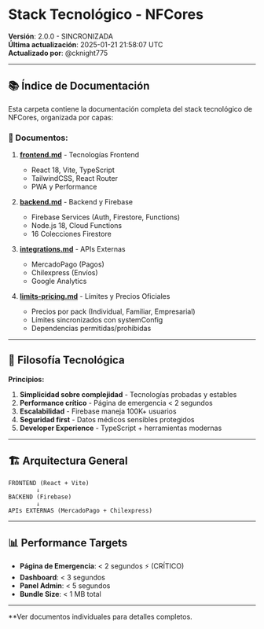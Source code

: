 # Stack Tecnológico - NFCores

**Versión**: 2.0.0 - SINCRONIZADA  
**Última actualización**: 2025-01-21 21:58:07 UTC  
**Actualizado por**: @cknight775

---

## 📚 Índice de Documentación

Esta carpeta contiene la documentación completa del stack tecnológico de NFCores, organizada por capas:

### 📄 Documentos:

1. **[frontend.md](./frontend.md)** - Tecnologías Frontend
   - React 18, Vite, TypeScript
   - TailwindCSS, React Router
   - PWA y Performance

2. **[backend.md](./backend.md)** - Backend y Firebase
   - Firebase Services (Auth, Firestore, Functions)
   - Node.js 18, Cloud Functions
   - 16 Colecciones Firestore

3. **[integrations.md](./integrations.md)** - APIs Externas
   - MercadoPago (Pagos)
   - Chilexpress (Envíos)
   - Google Analytics

4. **[limits-pricing.md](./limits-pricing.md)** - Límites y Precios Oficiales
   - Precios por pack (Individual, Familiar, Empresarial)
   - Límites sincronizados con systemConfig
   - Dependencias permitidas/prohibidas

---

## 🎯 Filosofía Tecnológica

**Principios:**
1. **Simplicidad sobre complejidad** - Tecnologías probadas y estables
2. **Performance crítico** - Página de emergencia < 2 segundos
3. **Escalabilidad** - Firebase maneja 100K+ usuarios
4. **Seguridad first** - Datos médicos sensibles protegidos
5. **Developer Experience** - TypeScript + herramientas modernas

---

## 🏗️ Arquitectura General

```
FRONTEND (React + Vite)
        ↓
BACKEND (Firebase)
        ↓
APIs EXTERNAS (MercadoPago + Chilexpress)
```

---

## 📊 Performance Targets

- **Página de Emergencia**: < 2 segundos ⚡ (CRÍTICO)
- **Dashboard**: < 3 segundos
- **Panel Admin**: < 5 segundos
- **Bundle Size**: < 1 MB total

---

**Ver documentos individuales para detalles completos.